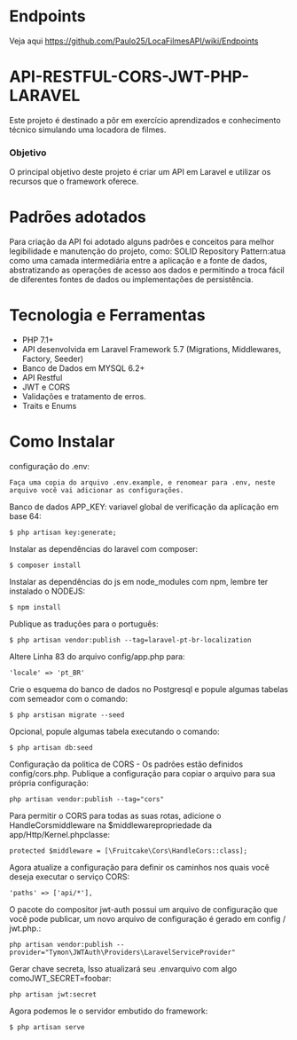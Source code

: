 # Endpoints
Veja aqui https://github.com/Paulo25/LocaFilmesAPI/wiki/Endpoints



# API-RESTFUL-CORS-JWT-PHP-LARAVEL
Este projeto é destinado a pôr em exercício aprendizados e conhecimento técnico simulando uma locadora de filmes.

### Objetivo
O principal objetivo deste projeto é criar um API em Laravel e utilizar os recursos que o framework oferece.

# Padrões adotados
Para criação da API foi adotado alguns padrões e conceitos para melhor legibilidade e manutenção do projeto, como:
SOLID
Repository Pattern:atua como uma camada intermediária entre a aplicação e a fonte de dados, abstratizando as operações de acesso aos dados e permitindo a troca fácil de diferentes fontes de dados ou implementações de persistência.

# Tecnologia e Ferramentas
- PHP 7.1+
- API desenvolvida em Laravel Framework 5.7 (Migrations, Middlewares, Factory, Seeder)
- Banco de Dados em MYSQL 6.2+
- API Restful
- JWT e CORS
- Validações e tratamento de erros.
- Traits e Enums

# Como Instalar

configuração do .env:
 ```shell
Faça uma copia do arquivo .env.example, e renomear para .env, neste arquivo você vai adicionar as configurações.
```

Banco de dados APP_KEY: variavel global de verificação da aplicação em base 64:
 ```shell 
$ php artisan key:generate;
```

Instalar as dependências do laravel com composer: 
 ```shell
$ composer install
```

Instalar as dependências do js em node_modules com npm, lembre ter instalado o NODEJS: 
 ```shell
$ npm install
```

Publique as traduções para o português: 
 ```shell
$ php artisan vendor:publish --tag=laravel-pt-br-localization
```

Altere Linha 83 do arquivo config/app.php para:
 ```shell
'locale' => 'pt_BR'
```

Crie o esquema do banco de dados no Postgresql e popule algumas tabelas com semeador com o comando:
 ```shell
$ php arstisan migrate --seed
```

Opcional, popule algumas tabela executando o comando:
 ```shell
$ php artisan db:seed 
```

Configuração da politica de CORS - Os padrões estão definidos config/cors.php. Publique a configuração para copiar o arquivo para sua própria configuração:
```shell
php artisan vendor:publish --tag="cors"
```

Para permitir o CORS para todas as suas rotas, adicione o HandleCorsmiddleware na $middlewarepropriedade da app/Http/Kernel.phpclasse:
```shell
protected $middleware = [\Fruitcake\Cors\HandleCors::class];
```

Agora atualize a configuração para definir os caminhos nos quais você deseja executar o serviço CORS:
```shell
'paths' => ['api/*'],
```
O pacote do compositor jwt-auth possui um arquivo de configuração que você pode publicar,
um novo arquivo de configuração é gerado em config / jwt.php.:
```shell
php artisan vendor:publish --provider="Tymon\JWTAuth\Providers\LaravelServiceProvider"
```

Gerar chave secreta, Isso atualizará seu .envarquivo com algo comoJWT_SECRET=foobar:
```shell
php artisan jwt:secret
```

Agora podemos le o servidor embutido do framework: 
 ```shell
$ php artisan serve
```

